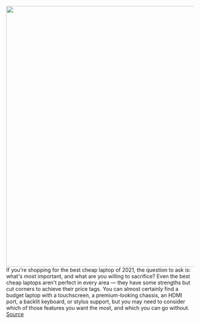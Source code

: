 <img src='https://cdn.vox-cdn.com/thumbor/RQP_yjLoQTP0BBGceP5JCQcu_wU=/0x0:2040x1360/1200x675/filters:focal(830x691:1156x1017)/cdn.vox-cdn.com/uploads/chorus_image/image/69807795/mchin_200705_4086_0002.0.0.jpg' width='700px' /><br/>
If you're shopping for the best cheap laptop of 2021, the question to ask is: what's most important, and what are you willing to sacrifice? Even the best cheap laptops aren't perfect in every area — they have some strengths but cut corners to achieve their price tags. You can almost certainly find a budget laptop with a touchscreen, a premium-looking chassis, an HDMI port, a backlit keyboard, or stylus support, but you may need to consider which of those features you want the most, and which you can go without.
<a href='https://www.theverge.com/22652565/best-cheap-laptops'> Source <a/>